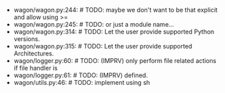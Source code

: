 - wagon/wagon.py:244:    #  TODO: maybe we don't want to be that explicit and allow using >=
- wagon/wagon.py:245:    #  TODO: or just a module name...
- wagon/wagon.py:314:    #  TODO: Let the user provide supported Python versions.
- wagon/wagon.py:315:    #  TODO: Let the user provide supported Architectures.
- wagon/logger.py:60:    #  TODO: (IMPRV) only perform file related actions if file handler is
- wagon/logger.py:61:    #  TODO: (IMPRV) defined.
- wagon/utils.py:46:    #  TODO: implement using sh
